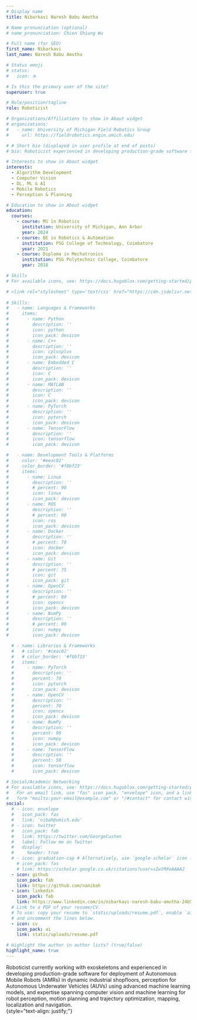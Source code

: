 ```yaml
---
# Display name
title: Nibarkavi Naresh Babu Amutha

# Name pronunciation (optional)
# name_pronunciation: Chien Shiung Wu

# Full name (for SEO)
first_name: Nibarkavi
last_name: Naresh Babu Amutha

# Status emoji
# status:
#   icon: ☕️

# Is this the primary user of the site?
superuser: true

# Role/position/tagline
role: Roboticist

# Organizations/Affiliations to show in About widget
# organizations:
#   - name: University of Michigan Field Robotics Group
#     url: https://fieldrobotics.engin.umich.edu/

# # Short bio (displayed in user profile at end of posts)
# bio: Roboticist experienced in developing production-grade software for deployment of Autonomous Mobile Robots (AMRs) in dynamic industrial shopfloors, perception for Autonomous Underwater Vehicles using advanced machine learning models, with expertise spanning computer vision and machine learning for robot perception, motion planning and  trajectory optimization, mapping, localization and navigation.  

# Interests to show in About widget
interests:
  - Algorithm Development
  - Computer Vision 
  - DL, ML & AI
  - Mobile Robotics
  - Perception & Planning

# Education to show in About widget
education:
  courses:
    - course: MS in Robotics
      institution: University of Michigan, Ann Arbor
      year: 2024
    - course: BE in Robotics & Automation
      institution: PSG College of Technology, Coimbatore
      year: 2021
    - course: Diploma in Mechatronics
      institution: PSG Polytechnic College, Coimbatore
      year: 2018

# Skills
# For available icons, see: https://docs.hugoblox.com/getting-started/page-builder/#iconss

# <link rel="stylesheet" type='text/css' href="https://cdn.jsdelivr.net/gh/devicons/devicon@latest/devicon.min.css" />
          
# Skills:
#   - name: Languages & Frameworks
#     items:
#       - name: Python
#         description: ''
#         icon: python
#         icon_pack: devicon
#       - name: C++
#         description: ''
#         icon: cplusplus
#         icon_pack: devicon
#       - name: Embedded C
#         description: ''
#         icon: C
#         icon_pack: devicon
#       - name: MATLAB
#         description: ''
#         icon: C
#         icon_pack: devicon
#       - name: PyTorch
#         description: ''
#         icon: pytorch
#         icon_pack: devicon
#       - name: TensorFlow
#         description: ''
#         icon: tensorflow
#         icon_pack: devicon

#   - name: Development Tools & Platforms
#     color: '#eeac02'
#     color_border: '#f0bf23'
#     items:
#       - name: Linux
#         description: ''
#         # percent: 90
#         icon: linux
#         icon_pack: devicon
#       - name: ROS
#         description: ''
#         # percent: 90
#         icon: ros
#         icon_pack: devicon
#       - name: Docker
#         description: ''
#         # percent: 70
#         icon: docker
#         icon_pack: devicon
#       - name: Git
#         description: ''
#         # percent: 75
#         icon: git
#         icon_pack: git
#       - name: OpenCV
#         description: ''
#         # percent: 80
#         icon: opencv
#         icon_pack: devicon
#       - name: NumPy 
#         description: ''
#         # percent: 90
#         icon: numpy
#         icon_pack: devicon

  # - name: Libraries & Frameworks
  #   # color: '#ceac02'
  #   # color_border: '#f0bf23'
  #   items:
  #     - name: PyTorch
  #       description: ''
  #       percent: 70
  #       icon: pytorch
  #       icon_pack: devicon
  #     - name: OpenCV
  #       description: ''
  #       percent: 70
  #       icon: opencv
  #       icon_pack: devicon
  #     - name: NumPy 
  #       description: ''
  #       percent: 90
  #       icon: numpy
  #       icon_pack: devicon
  #     - name: TensorFlow
  #       description: ''
  #       percent: 50
  #       icon: tensorflow
  #       icon_pack: devicon

# Social/Academic Networking
# For available icons, see: https://docs.hugoblox.com/getting-started/page-builder/#icons
#   For an email link, use "fas" icon pack, "envelope" icon, and a link in the
#   form "mailto:your-email@example.com" or "/#contact" for contact widget.
social:
  # - icon: envelope
  #   icon_pack: fas
  #   link: 'nibah@umich.edu'
  # - icon: twitter
  #   icon_pack: fab
  #   link: https://twitter.com/GeorgeCushen
  #   label: Follow me on Twitter
  #   display:
  #     header: true
  # - icon: graduation-cap # Alternatively, use `google-scholar` icon from `ai` icon pack
    # icon_pack: fas
    # link: https://scholar.google.co.uk/citations?user=sIwtMXoAAAAJ
  - icon: github
    icon_pack: fab
    link: https://github.com/nanibah
  - icon: linkedin
    icon_pack: fab
    link: https://www.linkedin.com/in/nibarkavi-naresh-babu-amutha-24b5b7197/
  # Link to a PDF of your resume/CV.
  # To use: copy your resume to `static/uploads/resume.pdf`, enable `ai` icons in `params.yaml`,
  # and uncomment the lines below.
  - icon: cv 
    icon_pack: ai
    link: static/uploads/resume.pdf

# Highlight the author in author lists? (true/false)
highlight_name: true
---
```


Roboticist currently working with exoskeletons and experienced in developing production-grade software for deployment of Autonomous Mobile Robots (AMRs) in dynamic industrial shopfloors, perception for Autonomous Underwater Vehicles (AUVs) using advanced machine learning models, and expertise spanning computer vision and machine learning for robot perception, motion planning and trajectory optimization, mapping, localization and navigation.   
{style="text-align: justify;"}

<!-- /workspaces/Academic-CV/content/authors/admin/_index.md -->